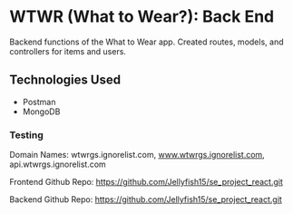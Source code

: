 # WTWR (What to Wear?): Back End

Backend functions of the What to Wear app. Created routes, models, and controllers for items and users.

## Technologies Used

- Postman
- MongoDB

### Testing

Domain Names: wtwrgs.ignorelist.com, www.wtwrgs.ignorelist.com, api.wtwrgs.ignorelist.com

Frontend Github Repo: https://github.com/Jellyfish15/se_project_react.git

Backend Github Repo: https://github.com/Jellyfish15/se_project_react.git
